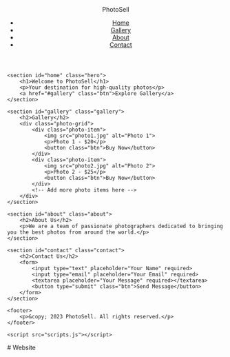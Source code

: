 <!DOCTYPE html>
<html lang="en">
<head>
    <meta charset="UTF-8">
    <meta name="viewport" content="width=device-width, initial-scale=1.0">
    <title>PhotoSell - Sell Your Photos Online</title>
    <link rel="stylesheet" href="styles.css">
</head>
<body>
    <header>
        <div class="logo">PhotoSell</div>
        <nav>
            <ul>
                <li><a href="#home">Home</a></li>
                <li><a href="#gallery">Gallery</a></li>
                <li><a href="#about">About</a></li>
                <li><a href="#contact">Contact</a></li>
            </ul>
        </nav>
    </header>

    <section id="home" class="hero">
        <h1>Welcome to PhotoSell</h1>
        <p>Your destination for high-quality photos</p>
        <a href="#gallery" class="btn">Explore Gallery</a>
    </section>

    <section id="gallery" class="gallery">
        <h2>Gallery</h2>
        <div class="photo-grid">
            <div class="photo-item">
                <img src="photo1.jpg" alt="Photo 1">
                <p>Photo 1 - $20</p>
                <button class="btn">Buy Now</button>
            </div>
            <div class="photo-item">
                <img src="photo2.jpg" alt="Photo 2">
                <p>Photo 2 - $25</p>
                <button class="btn">Buy Now</button>
            </div>
            <!-- Add more photo items here -->
        </div>
    </section>

    <section id="about" class="about">
        <h2>About Us</h2>
        <p>We are a team of passionate photographers dedicated to bringing you the best photos from around the world.</p>
    </section>

    <section id="contact" class="contact">
        <h2>Contact Us</h2>
        <form>
            <input type="text" placeholder="Your Name" required>
            <input type="email" placeholder="Your Email" required>
            <textarea placeholder="Your Message" required></textarea>
            <button type="submit" class="btn">Send Message</button>
        </form>
    </section>

    <footer>
        <p>&copy; 2023 PhotoSell. All rights reserved.</p>
    </footer>

    <script src="scripts.js"></script>
</body>
</html># Website
